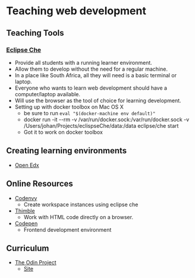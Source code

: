 # Teaching web development
## Teaching Tools
### [Eclipse Che](http://www.eclipse.org/che/)
* Provide all students with a running learner environment.
* Allow them to develop without the need for a regular machine.
* In a place like South Africa, all they will need is a basic terminal or laptop.
* Everyone who wants to learn web development should have a computer/laptop available.
* Will use the browser as the tool of choice for learning development.
* Setting up with docker toolbox on Mac OS X
    * be sure to run ```eval "$(docker-machine env default)"```
    * docker run -it --rm -v /var/run/docker.sock:/var/run/docker.sock -v /Users/johan/Projects/eclispseChe/data:/data eclipse/che start
    * Got it to work on docker toolbox
## Creating learning environments
* [Open Edx](https://open.edx.org)
## Online Resources
* [Codenvy](https://codenvy.io)
    * Create workspace instances using eclipse che
* [Thimble](https://thimble.mozilla.org/en-US)
    * Work with HTML code directly on a browser.
* [Codepen](http://codepen.io)
    * Frontend development environment
## Curriculum
* [The Odin Project](https://github.com/TheOdinProject/curriculum)
    * [Site](http://theodinproject.com/)
